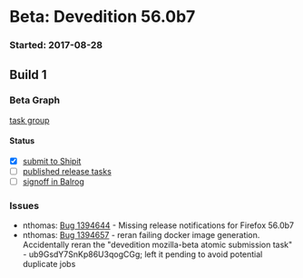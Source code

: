 # Beta: Devedition 56.0b7

### Started: 2017-08-28

## Build 1

### Beta Graph
[task group](https://tools.taskcluster.net/push-inspector/#/oMIzVPOvSIeJ-POSXtmjPg)


#### Status
- [x] [submit to Shipit](https://wiki.mozilla.org/Release:Release_Automation_on_Mercurial:Starting_a_Release#Submit_to_Ship_It)
- [ ] [published release tasks](../how-tos/relpro.md#4-publish-release)
- [ ] [signoff in Balrog](../how-tos/relpro.md#3-signoffs)

### Issues
- nthomas: [Bug 1394644](https://bugzil.la/1394644) - Missing release notifications for Firefox 56.0b7
- nthomas: [Bug 1394657](https://bugzil.la/1394657) - reran failing docker image generation. Accidentally reran the "devedition mozilla-beta atomic submission task" - ub9GsdY7SnKp86U3qogCGg; left it pending to avoid potential duplicate jobs


